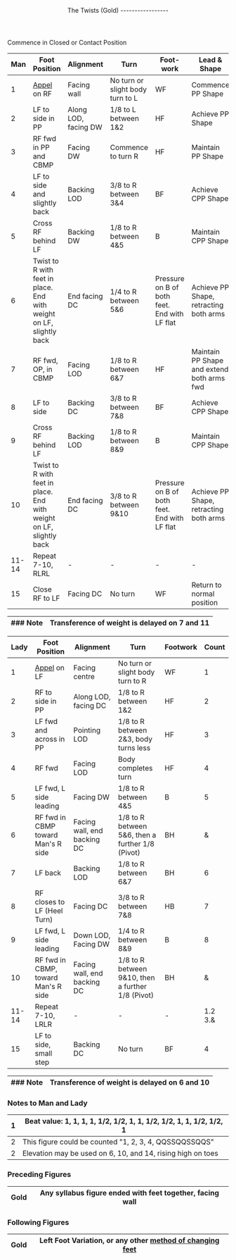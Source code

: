 <header>The Twists (Gold)
-----------------

 </header>Commence in Closed or Contact Position

 | **Man** | **Foot Position** | **Alignment** | **Turn** | **Foot-    work** | **Lead &amp; Shape** | **Count** |
|---|---|---|---|---|---|---|
| 1 | [Appel](../technique/p_appel.md) on RF | Facing wall | No turn or slight body turn to L | WF | Commence PP Shape | 1 |
| 2 | LF to side in PP | Along LOD, facing DW | 1/8 to L between 1&amp;2 | HF | Achieve PP Shape | 2 |
| 3 | RF fwd in PP and CBMP | Facing DW | Commence to turn R | HF | Maintain PP Shape | 3 |
| 4 | LF to side and slightly back | Backing LOD | 3/8 to R between 3&amp;4 | BF | Achieve CPP Shape | 4 |
| 5 | Cross RF behind LF | Backing DW | 1/8 to R between 4&amp;5 | B | Maintain CPP Shape | 5 |
| 6 | Twist to R with feet in place. End with weight on LF, slightly back | End facing DC | 1/4 to R between 5&amp;6 | Pressure on B of both feet. End with LF flat | Achieve PP Shape, retracting both arms | &amp; |
| 7 | RF fwd, OP, in CBMP | Facing LOD | 1/8 to R between 6&amp;7 | HF | Maintain PP Shape and extend both arms fwd | 6 |
| 8 | LF to side | Backing DC | 3/8 to R between 7&amp;8 | BF | Achieve CPP Shape | 7 |
| 9 | Cross RF behind LF | Backing LOD | 1/8 to R between 8&amp;9 | B | Maintain CPP Shape | 8 |
| 10 | Twist to R with feet in place. End with weight on LF, slightly back | End facing DC | 3/8 to R between 9&amp;10 | Pressure on B of both feet. End with LF flat | Achieve PP Shape, retracting both arms | &amp; |
| 11-14 | Repeat 7-10, RLRL | - | - | - | - | 1.2    3.&amp; |
| 15 | Close RF to LF | Facing DC | No turn | WF | Return to normal position | 4 |

 | ### Note | Transference of weight is delayed on 7 and 11 |
|---|---|

 | **Lady** | **Foot Position** | **Alignment** | **Turn** | **Footwork** | **Count** |
|---|---|---|---|---|---|
| 1 | [Appel](../technique/p_appel.md) on LF | Facing centre | No turn or slight body turn to R | WF | 1 |
| 2 | RF to side in PP | Along LOD, facing DC | 1/8 to R between 1&amp;2 | HF | 2 |
| 3 | LF fwd and across in PP | Pointing LOD | 1/8 to R between 2&amp;3, body turns less | HF | 3 |
| 4 | RF fwd | Facing LOD | Body completes turn | HF | 4 |
| 5 | LF fwd, L side leading | Facing DW | 1/8 to R between 4&amp;5 | B | 5 |
| 6 | RF fwd in CBMP toward Man's R side | Facing wall, end backing DC | 1/8 to R between 5&amp;6, then a further 1/8 (Pivot) | BH | &amp; |
| 7 | LF back | Backing LOD | 1/8 to R between 6&amp;7 | BH | 6 |
| 8 | RF closes to LF (Heel Turn) | Facing DC | 3/8 to R between 7&amp;8 | HB | 7 |
| 9 | LF fwd, L side leading | Down LOD, Facing DW | 1/4 to R between 8&amp;9 | B | 8 |
| 10 | RF fwd in CBMP, toward Man's R side | Facing wall, end backing DC | 1/8 to R between 9&amp;10, then a further 1/8 (Pivot) | BH | &amp; |
| 11-14 | Repeat 7-10, LRLR | - | - | - | 1.2    3.&amp; |
| 15 | LF to side, small step | Backing DC | No turn | BF | 4 |

 | ### Note | Transference of weight is delayed on 6 and 10 |
|---|---|

### Notes to Man and Lady

 | 1 | Beat value: 1, 1, 1, 1, 1/2, 1/2, 1, 1, 1/2, 1/2, 1, 1, 1/2, 1/2, 1 |
|---|---|
| 2 | This figure could be counted "1, 2, 3, 4, QQSSQQSSQQS" |
| 2 | Elevation may be used on 6, 10, and 14, rising high on toes |

### Preceding Figures

 | Gold | Any syllabus figure ended with feet together, facing wall |
|---|---|

### Following Figures

 | Gold | Left Foot Variation, or any other [method of changing feet](../technique/p_foot_changes.md) |
|---|---|